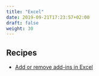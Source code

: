 ```yaml
---
title: "Excel"
date: 2019-09-21T17:23:57+02:00
draft: false
weight: 30
---
```


## Recipes

- [Add or remove add-ins in Excel](https://support.office.com/en-us/article/add-or-remove-add-ins-in-excel-0af570c4-5cf3-4fa9-9b88-403625a0b460)
